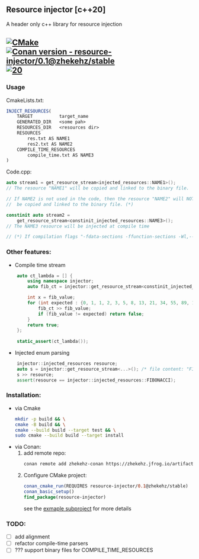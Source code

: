 ## Resource injector [c++20]

A header only c++ library for resource injection

[![CMake](https://github.com/ZhekehZ/Resource-Injector/actions/workflows/cmake.yml/badge.svg?branch=master)](https://github.com/ZhekehZ/Resource-Injector/actions/workflows/cmake.yml)
[![Conan version - resource-injector/0.1@zhekehz/stable](https://img.shields.io/badge/Conan_version-resource--injector%2F0.1%40zhekehz%2Fstable-6699cb?logo=conan&logoColor=6699cb)](https://https://zhekehz.jfrog.io/artifactory/api/conan/zhekehz-conan)
[![20](https://img.shields.io/badge/20-red?logo=c%2B%2B)](https://)
---

### Usage

CmakeLists.txt:
```cmake
INJECT_RESOURCES(
    TARGET          target_name
    GENERATED_DIR   <some pah>
    RESOURCES_DIR   <resources dir>
    RESOURCES
        res.txt AS NAME1
        res2.txt AS NAME2
    COMPILE_TIME_RESOURCES
        compile_time.txt AS NAME3
)
```


Code.cpp:
```c++
auto stream1 = get_resource_stream<injected_resources::NAME1>(); 
// The resource "NAME1" will be copied and linked to the binary file.

// If NAME2 is not used in the code, then the resource "NAME2" will NOT 
//  be copied and linked to the binary file. (*)

constinit auto stream2 = 
    get_resource_stream<constinit_injected_resources::NAME3>();
// The NAME3 resource will be injected at compile time

// (*) If compilation flags "-fdata-sections -ffunction-sections -Wl,--gc-sections" are used
```

### Other features:
- Compile time stream
```c++
    auto ct_lambda = [] {
        using namespace injector;
        auto fib_ct = injector::get_resource_stream<constinit_injected_resources::FIBONACCI_CT>();

        int x = fib_value;
        for (int expected : {0, 1, 1, 2, 3, 5, 8, 13, 21, 34, 55, 89, 144, 233, 377}) {
            fib_ct >> fib_value;
            if (fib_value != expected) return false;
        }
        return true;
    };
    
    static_assert(ct_lambda());
```
- Injected enum parsing
```c++
    injector::injected_resources resource;
    auto s = injector::get_resource_stream<...>(); /* file content: "FIBONACCI lorem ipsum" */
    s >> resource;
    assert(resource == injector::injected_resources::FIBONACCI);
```

### Installation:
- via Cmake
    ```bash
    mkdir -p build && \
    cmake -B build && \
    cmake --build build --target test && \
    sudo cmake --build build --target install
    ```
- via Conan:
    1. add remote repo:
        ```bash
        conan remote add zhekehz-conan https://zhekehz.jfrog.io/artifactory/api/conan/zhekehz-conan
        ```
    2. Configure CMake project:
        ```cmake
        conan_cmake_run(REQUIRES resource-injector/0.1@zhekehz/stable)
        conan_basic_setup()
        find_package(resource-injector)
        ```
       see the [exmaple subproject](example) for more details


### TODO:
- [ ] add alignment
- [ ] refactor compile-time parsers 
- [ ] ??? support binary files for COMPILE_TIME_RESOURCES 
